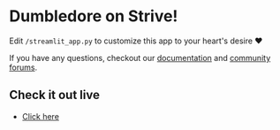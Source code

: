 # Dumbledore on Strive!

Edit `/streamlit_app.py` to customize this app to your heart's desire :heart:

If you have any questions, checkout our [documentation](https://docs.streamlit.io) and [community
forums](https://discuss.streamlit.io).


## Check it out live 
* [Click here](https://share.streamlit.io/dumbledore-on-strive/goodreads)
